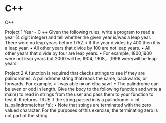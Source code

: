 # C++
C++

Project 1
Year - C ++ Given the following rules, write a program to read a year (4 digit integer) and tell whether the given year is/was a leap year. There were no leap years before 1752. • If the year divides by 400 then it is a leap year. • All other years that divide by 100 are not leap years. • All other years that divide by four are leap years. • For example, 1800,1900 were not leap years but 2000 will be; 1904, 1908,...,1996 were/will be leap years.


Project 2
A function is required that checks strings to see if they are palindromes. A palindrome string that reads the same, backwards, or forwards. For example, • I was able no on elba saw I • The palindrome can be even or odd in length. Give the body to the following function and write a main() to read in strings from the user and pass them to your function to test it. It returns TRUE if the string passed in is a palindrome: • int is_palindrome(char *s); • Note that strings are terminated with the zero valued character. For the purposes of this exercise, the terminating zero is not part of the string.

